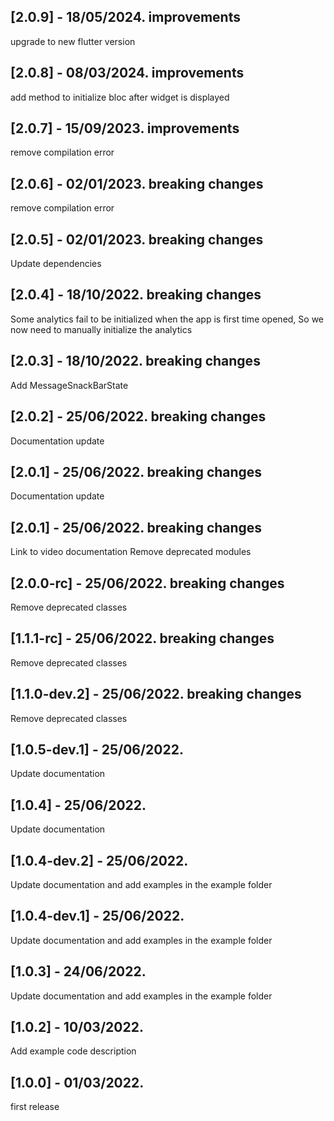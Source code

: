 ## [2.0.9] - 18/05/2024. improvements
upgrade to new flutter version
## [2.0.8] - 08/03/2024. improvements
add method to initialize bloc after widget is displayed
## [2.0.7] - 15/09/2023. improvements
remove compilation error
## [2.0.6] - 02/01/2023. breaking changes
remove compilation error
## [2.0.5] - 02/01/2023. breaking changes
Update dependencies
## [2.0.4] - 18/10/2022. breaking changes
Some analytics fail to be initialized when the app is first time opened,
So we now need to manually initialize the analytics

## [2.0.3] - 18/10/2022. breaking changes
Add MessageSnackBarState

## [2.0.2] - 25/06/2022. breaking changes
Documentation update

## [2.0.1] - 25/06/2022. breaking changes
Documentation update

## [2.0.1] - 25/06/2022. breaking changes
Link to video documentation
Remove deprecated modules

## [2.0.0-rc] - 25/06/2022. breaking changes
Remove deprecated classes

## [1.1.1-rc] - 25/06/2022. breaking changes
Remove deprecated classes

## [1.1.0-dev.2] - 25/06/2022. breaking changes
Remove deprecated classes

## [1.0.5-dev.1] - 25/06/2022.
Update documentation

## [1.0.4] - 25/06/2022.
Update documentation

## [1.0.4-dev.2] - 25/06/2022.
Update documentation and add examples in the example folder

## [1.0.4-dev.1] - 25/06/2022.
Update documentation and add examples in the example folder

## [1.0.3] - 24/06/2022.
Update documentation and add examples in the example folder

## [1.0.2] - 10/03/2022.
Add example code description

## [1.0.0] - 01/03/2022.
first release
